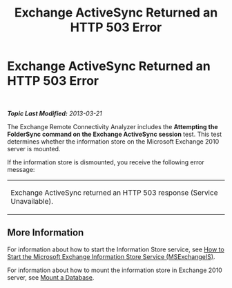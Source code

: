 ﻿---
title: Exchange ActiveSync Returned an HTTP 503 Error
TOCTitle: Exchange ActiveSync Returned an HTTP 503 Error
ms:assetid: 046c92c2-676b-403b-8353-64e0ffef5e0b
ms:mtpsurl: https://technet.microsoft.com/en-us/library/JJ983722(v=EXCHG.80)
ms:contentKeyID: 51406855
ms.date: 07/23/2014
mtps_version: v=EXCHG.80
---

<div data-xmlns="http://www.w3.org/1999/xhtml">

<div class="topic" data-xmlns="http://www.w3.org/1999/xhtml" data-msxsl="urn:schemas-microsoft-com:xslt" data-cs="http://msdn.microsoft.com/en-us/">

<div data-asp="http://msdn2.microsoft.com/asp">

# Exchange ActiveSync Returned an HTTP 503 Error

</div>

<div id="mainSection">

<div id="mainBody">

<span> </span>

_**Topic Last Modified:** 2013-03-21_

The Exchange Remote Connectivity Analyzer includes the **Attempting the FolderSync command on the Exchange ActiveSync session** test. This test determines whether the information store on the Microsoft Exchange 2010 server is mounted.

If the information store is dismounted, you receive the following error message:


<table>
<colgroup>
<col style="width: 100%" />
</colgroup>
<tbody>
<tr class="odd">
<td><p>Exchange ActiveSync returned an HTTP 503 response (Service Unavailable).</p></td>
</tr>
</tbody>
</table>

<div>

## More Information

For information about how to start the Information Store service, see [How to Start the Microsoft Exchange Information Store Service (MSExchangeIS)](https://technet.microsoft.com/en-us/library/aa998163\(v=exchg.80\)).

For information about how to mount the information store in Exchange 2010 server, see [Mount a Database](http://go.microsoft.com/fwlink/p/?linkid=286791).

</div>

</div>

<span> </span>

</div>

</div>

</div>

